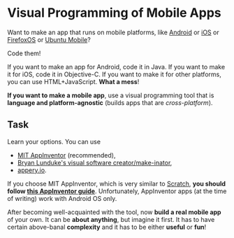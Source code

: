 Visual Programming of Mobile Apps
=================================

Want to make an app that runs on mobile platforms, like
[Android](http://en.wikipedia.org/wiki/Android_%28operating_system%29) or
[iOS](http://en.wikipedia.org/wiki/IOS) or
[FirefoxOS](http://www.mozilla.org/en-US/firefox/os/) or
[Ubuntu Mobile](http://www.ubuntu.com/phone)?

Code them!

If you want to make an app for Android, code it in Java.
If you want to make it for iOS, code it in Objective-C.
If you want to make it for other platforms, you can use HTML+JavaScript.
**What a mess**!

**If you want to make a mobile app**, use a visual programming tool that is
**language and platform-agnostic** (builds apps that are _cross-platform_).

Task
----
Learn your options. You can use
* [MIT AppInventor](http://appinventor.mit.edu/explore/) (recommended),
* [Bryan Lunduke's visual software creator/make-inator](http://lunduke.com/?page_id=3454),
* [appery.io](http://appery.io/).

If you choose MIT AppInventor, which is very similar to [Scratch](scratch.md),
**you should follow [this AppInventor guide](http://www.pluralsight.com/training/Courses/TableOfContents/android-beginner-app-inventor)**.
Unfortunately, AppInventor apps (at the time of writing) work with Android OS only.

After becoming well-acquainted with the tool, now **build a real mobile app** of your own.
It can be **about anything**, but imagine it first. It has to have certain
above-banal **complexity** and it has to be either **useful** or **fun**!

